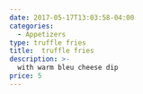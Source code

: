 ```yaml
---
date: 2017-05-17T13:03:58-04:00
categories:
  - Appetizers
type: truffle fries
title:  truffle fries
description: >-
  with warm bleu cheese dip
price: 5
---
```

